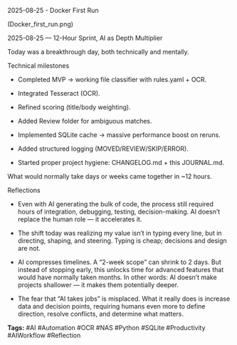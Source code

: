 2025-08-25 - Docker First Run

(Docker_first_run.png) 

2025-08-25 — 12-Hour Sprint, AI as Depth Multiplier

Today was a breakthrough day, both technically and mentally.

Technical milestones

- Completed MVP → working file classifier with rules.yaml + OCR.

- Integrated Tesseract (OCR).

- Refined scoring (title/body weighting).

- Added Review folder for ambiguous matches.

- Implemented SQLite cache → massive performance boost on reruns.

- Added structured logging (MOVED/REVIEW/SKIP/ERROR).

- Started proper project hygiene: CHANGELOG.md + this JOURNAL.md.

What would normally take days or weeks came together in ~12 hours.

Reflections

- Even with AI generating the bulk of code, the process still required hours of integration, debugging, testing, decision-making. AI doesn’t replace the human role — it accelerates it.

- The shift today was realizing my value isn’t in typing every line, but in directing, shaping, and steering. Typing is cheap; decisions and design are not.

- AI compresses timelines. A “2-week scope” can shrink to 2 days. But instead of stopping early, this unlocks time for advanced features that would have normally taken months. In other words: AI doesn’t make projects shallower — it makes them potentially deeper.

- The fear that “AI takes jobs” is misplaced. What it really does is increase data and decision points, requiring humans even more to define direction, resolve conflicts, and determine what matters.

**Tags:** #AI #Automation #OCR #NAS #Python #SQLite #Productivity #AIWorkflow #Reflection
